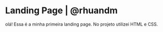 # Landing Page | @rhuandm

olá! Essa é a minha primeira landing page. No projeto utilizei HTML e CSS.
